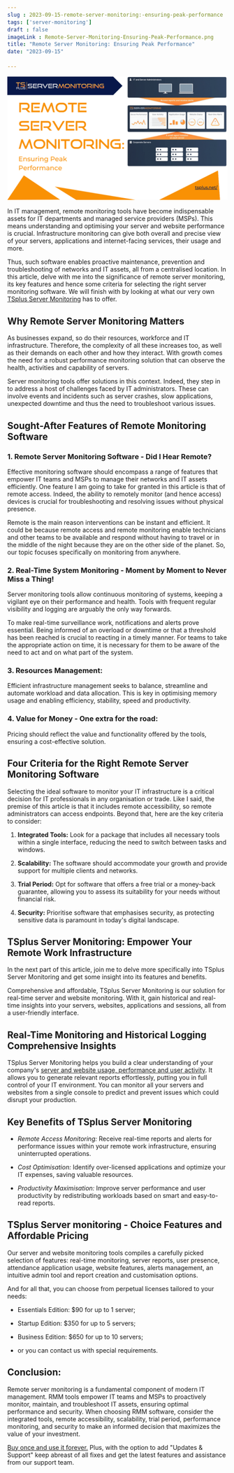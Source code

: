 ```yaml
---
slug : 2023-09-15-remote-server-monitoring:-ensuring-peak-performance
tags: ['server-monitoring']
draft : false 
imageLink : Remote-Server-Monitoring-Ensuring-Peak-Performance.png
title: "Remote Server Monitoring: Ensuring Peak Performance"
date: "2023-09-15"

---
```


[![Title of article "Remote Server Monitoring: Ensuring Peak Performance", TSplus logo and link, illustrated by a sketch of how TSplus Server Monitoring Works.](./images/Remote-Server-Monitoring-Ensuring-Peak-Performance.png)](https://tsplus.net/server-monitoring/)

In IT management, remote monitoring tools have become indispensable assets for IT departments and managed service providers (MSPs). This means understanding and optimising your server and website performance is crucial. Infrastructure monitoring can give both overall and precise view of your servers, applications and internet-facing services, their usage and more.

Thus, such software enables proactive maintenance, prevention and troubleshooting of networks and IT assets, all from a centralised location. In this article, delve with me into the significance of remote server monitoring, its key features and hence some criteria for selecting the right server monitoring software. We will finish with by looking at what our very own [TSplus Server Monitoring](https://tsplus.net/server-monitoring/) has to offer.

## Why Remote Server Monitoring Matters

As businesses expand, so do their resources, workforce and IT infrastructure. Therefore, the complexity of all these increases too, as well as their demands on each other and how they interact. With growth comes the need for a robust performance monitoring solution that can observe the health, activities and capability of servers.

Server monitoring tools offer solutions in this context. Indeed, they step in to address a host of challenges faced by IT administrators. These can involve events and incidents such as server crashes, slow applications, unexpected downtime and thus the need to troubleshoot various issues.

## Sought-After Features of Remote Monitoring Software

### 1\. Remote Server Monitoring Software - Did I Hear Remote?

Effective monitoring software should encompass a range of features that empower IT teams and MSPs to manage their networks and IT assets efficiently. One feature I am going to take for granted in this article is that of remote access. Indeed, the ability to remotely monitor (and hence access) devices is crucial for troubleshooting and resolving issues without physical presence.

Remote is the main reason interventions can be instant and efficient. It could be because remote access and remote monitoring enable technicians and other teams to be available and respond without having to travel or in the middle of the night because they are on the other side of the planet. So, our topic focuses specifically on monitoring from anywhere.

### 2\. Real-Time System Monitoring - Moment by Moment to Never Miss a Thing!

Server monitoring tools allow continuous monitoring of systems, keeping a vigilant eye on their performance and health. Tools with frequent regular visibility and logging are arguably the only way forwards.

To make real-time surveillance work, notifications and alerts prove essential. Being informed of an overload or downtime or that a threshold has been reached is crucial to reacting in a timely manner. For teams to take the appropriate action on time, it is necessary for them to be aware of the need to act and on what part of the system.

### 3\. Resources Management:

Efficient infrastructure management seeks to balance, streamline and automate workload and data allocation. This is key in optimising memory usage and enabling efficiency, stability, speed and productivity.

### 4\. Value for Money - One extra for the road:

Pricing should reflect the value and functionality offered by the tools, ensuring a cost-effective solution.

## Four Criteria for the Right Remote Server Monitoring Software

Selecting the ideal software to monitor your IT infrastructure is a critical decision for IT professionals in any organisation or trade. Like I said, the premise of this article is that it includes remote accessibility, so remote administrators can access endpoints. Beyond that, here are the key criteria to consider:

1. **Integrated Tools:** Look for a package that includes all necessary tools within a single interface, reducing the need to switch between tasks and windows.
    
2. **Scalability:** The software should accommodate your growth and provide support for multiple clients and networks.
    
3. **Trial Period:** Opt for software that offers a free trial or a money-back guarantee, allowing you to assess its suitability for your needs without financial risk.
    
4. **Security:** Prioritise software that emphasises security, as protecting sensitive data is paramount in today's digital landscape.
    

## TSplus Server Monitoring: Empower Your Remote Work Infrastructure

In the next part of this article, join me to delve more specifically into TSplus Server Monitoring and get some insight into its features and benefits.

Comprehensive and affordable, TSplus Server Monitoring is our solution for real-time server and website monitoring. With it, gain historical and real-time insights into your servers, websites, applications and sessions, all from a user-friendly interface.

## Real-Time Monitoring and Historical Logging Comprehensive Insights

TSplus Server Monitoring helps you build a clear understanding of your company's [server and website usage, performance and user activity](https://tsplus.net/server-monitoring/features/). It allows you to generate relevant reports effortlessly, putting you in full control of your IT environment. You can monitor all your servers and websites from a single console to predict and prevent issues which could disrupt your production.

## Key Benefits of TSplus Server Monitoring

- _Remote Access Monitoring:_ Receive real-time reports and alerts for performance issues within your remote work infrastructure, ensuring uninterrupted operations.
    
- _Cost Optimisation:_ Identify over-licensed applications and optimize your IT expenses, saving valuable resources.
    
- _Productivity Maximisation:_ Improve server performance and user productivity by redistributing workloads based on smart and easy-to-read reports.
    

## TSplus Server monitoring - Choice Features and Affordable Pricing

Our server and website monitoring tools compiles a carefully picked selection of features: real-time monitoring, server reports, user presence, attendance application usage, website features, alerts management, an intuitive admin tool and report creation and customisation options.

And for all that, you can choose from perpetual licenses tailored to your needs:

- Essentials Edition: $90 for up to 1 server;
    
- Startup Edition: $350 for up to 5 servers;
    
- Business Edition: $650 for up to 10 servers;
    
- or you can contact us with special requirements.
    

## Conclusion:

Remote server monitoring is a fundamental component of modern IT management. RMM tools empower IT teams and MSPs to proactively monitor, maintain, and troubleshoot IT assets, ensuring optimal performance and security. When choosing RMM software, consider the integrated tools, remote accessibility, scalability, trial period, performance monitoring, and security to make an informed decision that maximizes the value of your investment.

[Buy once and use it forever.](https://tsplus.net/pricing/server-monitoring/) Plus, with the option to add "Updates & Support" keep abreast of all fixes and get the latest features and assistance from our support team.
